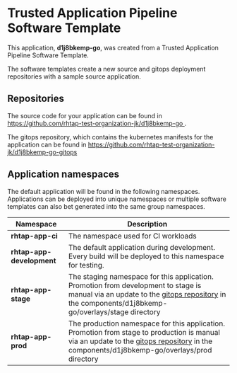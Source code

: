 # Trusted Application Pipeline Software Template

This application, **d1j8bkemp-go**, was created from a Trusted Application Pipeline Software Template.

The software templates create a new source and gitops deployment repositories with a sample source application. 

## Repositories

The source code for your application can be found in [https://github.com/rhtap-test-organization-jk/d1j8bkemp-go ](https://github.com/rhtap-test-organization-jk/d1j8bkemp-go ).
 
The gitops repository, which contains the kubernetes manifests for the application can be found in 
[https://github.com/rhtap-test-organization-jk/d1j8bkemp-go-gitops ](https://github.com/rhtap-test-organization-jk/d1j8bkemp-go-gitops ) 

## Application namespaces 

The default application will be found in the following namespaces. Applications can be deployed into unique namespaces or multiple software templates can also bet generated into the same group namespaces.  

|  Namespace   |  Description   |  
| -------- | -------- |
| **rhtap-app-ci** | The namespace used for CI workloads |
| **rhtap-app-development** | The default application during development. Every build will be deployed to this namespace for testing. |
| **rhtap-app-stage** | The staging namespace for this application. Promotion from development to stage is manual via an update to the [gitops repository](https://github.com/rhtap-test-organization-jk/d1j8bkemp-go-gitops ) in the components/d1j8bkemp-go/overlays/stage directory |
| **rhtap-app-prod** | The production namespace for this application. Promotion from stage to production is manual via an update to the [gitops repository](https://github.com/rhtap-test-organization-jk/d1j8bkemp-go-gitops ) in the components/d1j8bkemp-go/overlays/prod directory |